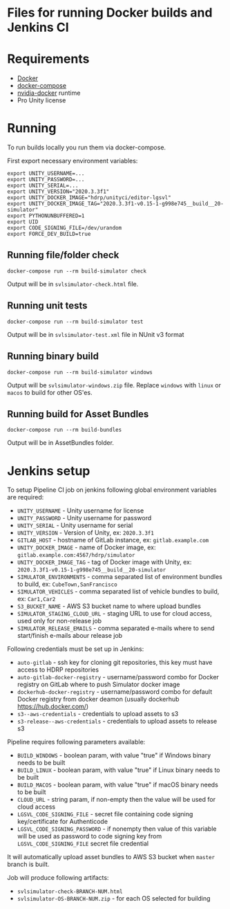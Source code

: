 # Files for running Docker builds and Jenkins CI

# Requirements

* [Docker](https://docs.docker.com/install/)
* [docker-compose](https://docs.docker.com/compose/install/)
* [nvidia-docker](https://github.com/NVIDIA/nvidia-docker) runtime
* Pro Unity license

# Running

To run builds locally you run them via docker-compose.

First export necessary environment variables:

```
export UNITY_USERNAME=...
export UNITY_PASSWORD=...
export UNITY_SERIAL=...
export UNITY_VERSION="2020.3.3f1"
export UNITY_DOCKER_IMAGE="hdrp/unityci/editor-lgsvl"
export UNITY_DOCKER_IMAGE_TAG="2020.3.3f1-v0.15-1-g998e745__build__20-simulator"
export PYTHONUNBUFFERED=1
export UID
export CODE_SIGNING_FILE=/dev/urandom
export FORCE_DEV_BUILD=true
```

## Running file/folder check

```
docker-compose run --rm build-simulator check
```

Output will be in `svlsimulator-check.html` file.

## Running unit tests

```
docker-compose run --rm build-simulator test
```

Output will be in `svlsimulator-test.xml` file in NUnit v3 format

## Running binary build

```
docker-compose run --rm build-simulator windows
```

Output will be `svlsimulator-windows.zip` file.
Replace `windows` with `linux` or `macos` to build for other OS'es.

## Running build for Asset Bundles

```
docker-compose run --rm build-bundles
```

Output will be in AssetBundles folder.

# Jenkins setup

To setup Pipeline CI job on jenkins following global environment variables are required:

* `UNITY_USERNAME` - Unity username for license
* `UNITY_PASSWORD` - Unity username for password
* `UNITY_SERIAL` - Unity username for serial
* `UNITY_VERSION` - Version of Unity, ex: `2020.3.3f1`
* `GITLAB_HOST` - hostname of GitLab instance, ex: `gitlab.example.com`
* `UNITY_DOCKER_IMAGE` - name of Docker image, ex: `gitlab.example.com:4567/hdrp/simulator`
* `UNITY_DOCKER_IMAGE_TAG` - tag of Docker image with Unity, ex: `2020.3.3f1-v0.15-1-g998e745__build__20-simulator`
* `SIMULATOR_ENVIRONMENTS` - comma separated list of environment bundles to build, ex: `CubeTown,SanFrancisco`
* `SIMULATOR_VEHICLES` - comma separated list of vehicle bundles to build, ex: `Car1,Car2`
* `S3_BUCKET_NAME` - AWS S3 bucket name to where upload bundles
* `SIMULATOR_STAGING_CLOUD_URL` - staging URL to use for cloud access, used only for non-release job
* `SIMULATOR_RELEASE_EMAILS` - comma separated e-mails where to send start/finish e-mails abour release job

Following credentials must be set up in Jenkins:

* `auto-gitlab` - ssh key for cloning git repositories, this key must have access to HDRP repositories
* `auto-gitlab-docker-registry` - username/password combo for Docker registry on GitLab where to push Simulator docker image
* `dockerhub-docker-registry` - username/password combo for default Docker registry from docker deamon (usually dockerhub https://hub.docker.com/)
* `s3--aws-credentials` - credentials to upload assets to s3
* `s3-release--aws-credentials` - credentials to upload assets to release s3

Pipeline requires following parameters available:

* `BUILD_WINDOWS` - boolean param, with value "true" if Windows binary needs to be built
* `BUILD_LINUX` - boolean param, with value "true" if Linux binary needs to be built
* `BUILD_MACOS` - boolean param, with value "true" if macOS binary needs to be built
* `CLOUD_URL` - string param, if non-empty then the value will be used for cloud access
* `LGSVL_CODE_SIGNING_FILE` - secret file containing code signing key/certificate for Authenticode
* `LGSVL_CODE_SIGNING_PASSWORD` - if nonempty then value of this variable will be used as password to
    code signing key from `LGSVL_CODE_SIGNING_FILE` secret file credential

It will automatically upload asset bundles to AWS S3 bucket when `master` branch is built.

Job will produce following artifacts:

* `svlsimulator-check-BRANCH-NUM.html`
* `svlsimulator-OS-BRANCH-NUM.zip` - for each OS selected for building
